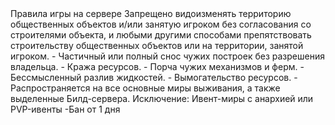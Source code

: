 <!-- Заголовок секции -->
<SectionBlock number="3" type="chapter-title" name="Правила игры">
Правила игры на сервере
</SectionBlock>

<!-- Один айтем правил -->
<CustomBlock type="rules__item">
<RuleTitle type="rules__item-title">
Запрещено видоизменять территорию общественных объектов и/или занятую игроком без согласования со строителями объекта, и любыми другими способами препятствовать строительству общественных объектов или на территории, занятой игроком.
</RuleTitle>

<CustomBlock type="rules__item-content">
<!-- Примечания -->
<CustomBlock type="rules__item-info">
- Частичный или полный снос чужих построек без разрешения владельца.
- Кража ресурсов.
- Порча чужих механизмов и ферм.
- Бессмысленный разлив жидкостей.
- Вымогательство ресурсов.
- Распространяется на все основные миры выживания, а также выделенные Билд-сервера.
<!-- Исключения -->
    <CustomBlock type="rules__item-exeception">
    Исключение: Ивент-миры с анархией или PVP-ивенты
    </CustomBlock>
</CustomBlock>
<!-- Наказания -->
<CustomBlock type="rules__item-punishment">
-Бан от 1 дня
</CustomBlock>
</CustomBlock>

</CustomBlock>